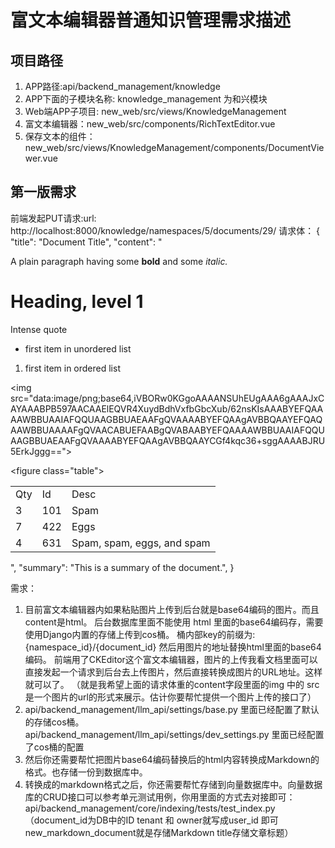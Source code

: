 # 富文本编辑器普通知识管理需求描述

## 项目路径
1. APP路径:api/backend_management/knowledge
2. APP下面的子模块名称: knowledge_management 为和兴模块
3. Web端APP子项目: new_web/src/views/KnowledgeManagement
4. 富文本编辑器：new_web/src/components/RichTextEditor.vue
5. 保存文本的组件：new_web/src/views/KnowledgeManagement/components/DocumentViewer.vue



## 第一版需求
前端发起PUT请求:url: http://localhost:8000/knowledge/namespaces/5/documents/29/
请求体：
{
"title": "Document Title",
"content": "<p>A plain paragraph having some <strong>bold</strong> and some <i>italic.</i></p><h1>Heading, level 1</h1><p>Intense quote</p><ul><li>first item in unordered list</li></ul><ol><li>first item in ordered list</li></ol><p><img src=\"data:image/png;base64,iVBORw0KGgoAAAANSUhEUgAAA6gAAAJxCAYAAABPB597AACAAElEQVR4XuydBdhVxfbGbcXub/62nsKIsAAABYEFQAAAAWBBUAAIAFQQUAAGBBUAEAAFgQVAAAABYEFQAAgAVBBQAAYEFQAQAAWBBUAAAAFgQVAACABUEFAABgQVABAABYEFQAAAAWBBUAAIAFQQUAAGBBUAEAAFgQVAAAABYEFQAAgAVBBQAAYCGf4kqc36+sggAAAABJRU5ErkJggg==\"></p><figure class=\"table\"><table><tbody><tr><td>Qty</td><td>Id</td><td>Desc</td></tr><tr><td>3</td><td>101</td><td>Spam</td></tr><tr><td>7</td><td>422</td><td>Eggs</td></tr><tr><td>4</td><td>631</td><td>Spam, spam, eggs, and spam</td></tr></tbody></table></figure>",
"summary": "This is a summary of the document.",
}

需求：
1. 目前富文本编辑器内如果粘贴图片上传到后台就是base64编码的图片。而且content是html。 后台数据库里面不能使用 html 里面的base64编码存，需要使用Django内置的存储上传到cos桶。 桶内部key的前缀为:{namespace_id}/{document_id} 然后用图片的地址替换html里面的base64编码。
前端用了CKEditor这个富文本编辑器，图片的上传我看文档里面可以直接发起一个请求到后台去上传图片，然后直接转换成图片的URL地址。这样就可以了。
（就是我希望上面的请求体重的content字段里面的img 中的 src 是一个图片的url的形式来展示。估计你要帮忙提供一个图片上传的接口了）
2. api/backend_management/llm_api/settings/base.py 里面已经配置了默认的存储cos桶。 api/backend_management/llm_api/settings/dev_settings.py 里面已经配置了cos桶的配置
3. 然后你还需要帮忙把图片base64编码替换后的html内容转换成Markdown的格式。也存储一份到数据库中。
4. 转换成的markdown格式之后，你还需要帮忙存储到向量数据库中。向量数据库的CRUD接口可以参考单元测试用例，你用里面的方式去对接即可：
api/backend_management/core/indexing/tests/test_index.py  
（document_id为DB中的ID  tenant 和 owner就写成user_id 即可  new_markdown_document就是存储Markdown title存储文章标题）